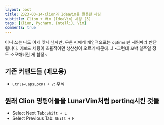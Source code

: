 ```yaml
---
layout: post
title: 2023-03-14-Clion과 IdeaVim을 활용한 세팅
subtitle: Clion + Vim (IdeaVim) 세팅 (3)
tags: [Clion, Pycharm, IntelliJ, Vim]
comments: true
---
```


아니 쓰는 나도 이게 맞나 싶지만, 무튼 저에게 개인적으로는 optimal한 세팅이라 판단됩니다. 키보드 세팅이 효율적이면 생산성이 오르기 때문에...! ~그런데 꼬박 일주일 정도 소모해버린 게 함정~

## 기존 커맨드들 (메모용)

- `Ctrl(→CapsLock) + /`: 주석

## 원래 Clion 명령어들을 LunarVim처럼 porting시킨 것들

- Select Next Tab: `Shift + L`
- Select Previous Tab: `Shift + H`


